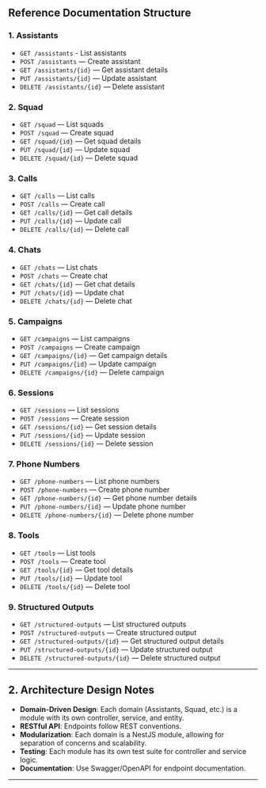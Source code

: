 ## Reference Documentation Structure

### 1. Assistants
- `GET /assistants` - List assistants
- `POST /assistants` — Create assistant
- `GET /assistants/{id}` — Get assistant details
- `PUT /assistants/{id}` — Update assistant
- `DELETE /assistants/{id}` — Delete assistant

### 2. Squad
- `GET /squad` — List squads
- `POST /squad` — Create squad
- `GET /squad/{id}` — Get squad details
- `PUT /squad/{id}` — Update squad
- `DELETE /squad/{id}` — Delete squad

### 3. Calls
- `GET /calls` — List calls
- `POST /calls` — Create call
- `GET /calls/{id}` — Get call details
- `PUT /calls/{id}` — Update call
- `DELETE /calls/{id}` — Delete call

### 4. Chats
- `GET /chats` — List chats
- `POST /chats` — Create chat
- `GET /chats/{id}` — Get chat details
- `PUT /chats/{id}` — Update chat
- `DELETE /chats/{id}` — Delete chat

### 5. Campaigns
- `GET /campaigns` — List campaigns
- `POST /campaigns` — Create campaign
- `GET /campaigns/{id}` — Get campaign details
- `PUT /campaigns/{id}` — Update campaign
- `DELETE /campaigns/{id}` — Delete campaign

### 6. Sessions
- `GET /sessions` — List sessions
- `POST /sessions` — Create session
- `GET /sessions/{id}` — Get session details
- `PUT /sessions/{id}` — Update session
- `DELETE /sessions/{id}` — Delete session

### 7. Phone Numbers
- `GET /phone-numbers` — List phone numbers
- `POST /phone-numbers` — Create phone number
- `GET /phone-numbers/{id}` — Get phone number details
- `PUT /phone-numbers/{id}` — Update phone number
- `DELETE /phone-numbers/{id}` — Delete phone number

### 8. Tools
- `GET /tools` — List tools
- `POST /tools` — Create tool
- `GET /tools/{id}` — Get tool details
- `PUT /tools/{id}` — Update tool
- `DELETE /tools/{id}` — Delete tool

### 9. Structured Outputs
- `GET /structured-outputs` — List structured outputs
- `POST /structured-outputs` — Create structured output
- `GET /structured-outputs/{id}` — Get structured output details
- `PUT /structured-outputs/{id}` — Update structured output
- `DELETE /structured-outputs/{id}` — Delete structured output

---

## 2. Architecture Design Notes

- **Domain-Driven Design**: Each domain (Assistants, Squad, etc.) is a module with its own controller, service, and entity.
- **RESTful API**: Endpoints follow REST conventions.
- **Modularization**: Each domain is a NestJS module, allowing for separation of concerns and scalability.
- **Testing**: Each module has its own test suite for controller and service logic.
- **Documentation**: Use Swagger/OpenAPI for endpoint documentation.

---
